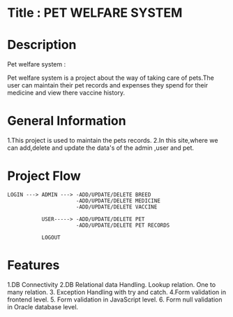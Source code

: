 # Title : PET WELFARE SYSTEM


# Description

Pet welfare system :

Pet welfare system is a project about the way of taking care of pets.The user can maintain their pet records and expenses they spend for their medicine and view there vaccine history.

# General Information

1.This project is used to maintain the pets records.
2.In this site,where we can add,delete and update the data's of the admin ,user and pet.

# Project Flow

	LOGIN ---> ADMIN ---> -ADD/UPDATE/DELETE BREED
						  -ADD/UPDATE/DELETE MEDICINE
						  -ADD/UPDATE/DELETE VACCINE
						  
			   USER-----> -ADD/UPDATE/DELETE PET
						  -ADD/UPDATE/DELETE PET RECORDS
						  
			   LOGOUT
			   
# Features

1.DB Connectivity
2.DB Relational data Handling.
    Lookup relation.
    One to many relation.
3. Exception Handling with try and catch.
4.Form validation in frontend level.
5. Form validation in JavaScript level.
6. Form null validation in Oracle database level.

